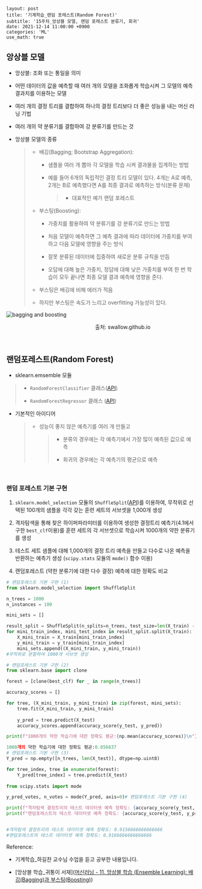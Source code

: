```
layout: post
title: '기계학습_랜덤 포레스트(Random Forest)'
subtitle: '15주차_앙상블 모델, 랜덤 포레스트 분류기, 회귀'
date: 2021-12-14 11:00:00 +0900
categories: 'ML'
use_math: true
```

## 앙상블 모델

- 앙상블: 조화 또는 통일을 의미

- 어떤 데이터의 값을 예측할 때 여러 개의 모델을 조화롭게 학습시켜 그 모델의 예측 결과치를 이용하는 모델

- 여러 개의 결정 트리를 결합하여 하나의 결정 트리보다 더 좋은 성능을 내는 머신 러닝 기법

- 여러 개의 약 분류기를 결합하여 강 분류기를 만드는 것

- 앙상블 모델의 종류
  
  > - 배깅(Bagging; Bootstrap Aggregation):
  >   
  >   - 샘플을 여러 개 뽑아 각 모델을 학습 시켜 결과물을 집계하는 방법
  >   
  >   - 예를 들어 6개의 독립적인 결정 트리 모델이 있다. 4개는 A로 예측, 2개는 B로 예측했다면 A를 최종 결과로 예측하는 방식(분류 문제)
  >     
  >     > - 대표적인 예가 랜덤 포레스트
  > 
  > - 부스팅(Boosting):
  >   
  >   - 가중치를 활용하여 약 분류기를 강 분류기로 만드는 방법
  >   
  >   - 처음 모델이 예측하면 그 예측 결과에 따라 데이터에 가중치를 부여하고 다음 모델에 영향을 주는 방식
  >   
  >   - 잘못 분류된 데이터에 집중하여 새로운 분류 규칙을 만듬
  >   
  >   - 오답에 대해 높은 가중치, 정답에 대해 낮은 가중치를 부여 한 번 학습이 모두 끝나면 최종 모델 결과 예측에 영향을 준다. 
  > 
  > - 부스팅은 배깅에 비해 에러가 적음
  > 
  > - 하지만 부스팅은 속도가 느리고 overfitting 가능성이 있다. 

![bagging and boosting](C:\Users\imbc0\OneDrive\바탕%20화면\ddungi.github.io\img\posts\ML15\Baggingboosting.png)

                                                            출처: swallow.github.io

<br>

## 랜덤포레스트(Random Forest)

- sklearn.emsemble  모듈

> - `RandomForestClassifier` 클래스([API](https://scikit-learn.org/stable/modules/generated/sklearn.ensemble.RandomForestClassifier.html?highlight=randomforest#sklearn.ensemble.RandomForestClassifier))
> 
> - `RandomForestRegressor` 클래스 ([API](https://scikit-learn.org/stable/modules/generated/sklearn.ensemble.RandomForestRegressor.html?highlight=randomforestregressor#sklearn.ensemble.RandomForestRegressor))

- 기본적인 아이디어
  
  > - 성능이 좋지 않은 예측기를 여러 개 만들고
  >   
  >   > - 분류의 경우에는 각 예측기에서 가장 많이 예측된 값으로 예측
  >   > 
  >   > - 회귀의 경우에는 각 예측기의 평균으로 예측

<br>



### 랜덤 포레스트 기본 구현

1.  `sklearn.model_selection` 모듈의 `ShuffleSplit`([API](https://scikit-learn.org/stable/modules/generated/sklearn.model_selection.ShuffleSplit.html?highlight=shufflesplit#sklearn.model_selection.ShuffleSplit))를 이용하여, 무작위로 선택된 100개의 샘플을 각각 갖는 훈련 세트의 서브셋을 1,000개 생성

2. 격자탐색을 통해 찾은 하이퍼파라미터를 이용하여 생성한 결정트리 예측기(4.1에서 구한 `best_clf`이용)를 훈련 세트의 각 서브셋으로 학습시켜 1000개의 약한 분류기를 생성

3.  테스트 세트 샘플에 대해 1,000개의 결정 트리 예측을 만들고 다수로 나온 예측을 반환하는 예측기 생성 (`scipy.stats` 모듈의 `mode()` 함수 이용)

4. 랜덤포레스트 (약한 분류기에 대한 다수 결정) 예측에 대한 정확도 비교



```python
# 랜덤포레스트 기본 구현 (1)
from sklearn.model_selection import ShuffleSplit

n_trees = 1000
n_instances = 100

mini_sets = []

result_split = ShuffleSplit(n_splits=n_trees, test_size=len(X_train) - n_instances, random_state=42)
for mini_train_index, mini_test_index in result_split.split(X_train):
    X_mini_train = X_train[mini_train_index]
    y_mini_train = y_train[mini_train_index]
    mini_sets.append((X_mini_train, y_mini_train))
#무작위로 분할하여 1000개 서브셋 생성

# 랜덤포레스트 기본 구현 (2) 
from sklearn.base import clone

forest = [clone(best_clf) for _ in range(n_trees)]

accuracy_scores = []

for tree, (X_mini_train, y_mini_train) in zip(forest, mini_sets):
    tree.fit(X_mini_train, y_mini_train)
    
    y_pred = tree.predict(X_test)
    accuracy_scores.append(accuracy_score(y_test, y_pred))

print(f"1000개의 약한 학습기에 대한 정확도 평균:{np.mean(accuracy_scores)}\n")

1000개의 약한 학습기에 대한 정확도 평균:0.856837
# 랜덤포레스트 기본 구현 (3) 
Y_pred = np.empty([n_trees, len(X_test)], dtype=np.uint8)

for tree_index, tree in enumerate(forest):
    Y_pred[tree_index] = tree.predict(X_test)
    
from scipy.stats import mode

y_pred_votes, n_votes = mode(Y_pred, axis=0)# 랜덤포레스트 기본 구현 (4) 

print(f"격자탐색 결정트리의 테스트 데이터셋 예측 정확도: {accuracy_score(y_test, y_pred3)}")
print(f"랜덤포레스트의 테스트 데이터셋 예측 정확도: {accuracy_score(y_test, y_pred_votes.reshape([-1]))}"격자탐색 결정트리의 테스트 데이터셋 예측 정확도: 0.9156666666666666)


#격자탐색 결정트리의 테스트 데이터셋 예측 정확도: 0.9156666666666666
#랜덤포레스트의 테스트 데이터셋 예측 정확도: 0.9166666666666666
```





Reference:

- 기계학습_하길찬 교수님 수업을 듣고 공부한 내용입니다.

- [앙상블 학습_귀퉁이 서재]([머신러닝 - 11. 앙상블 학습 (Ensemble Learning): 배깅(Bagging)과 부스팅(Boosting)](https://bkshin.tistory.com/entry/%EB%A8%B8%EC%8B%A0%EB%9F%AC%EB%8B%9D-11-%EC%95%99%EC%83%81%EB%B8%94-%ED%95%99%EC%8A%B5-Ensemble-Learning-%EB%B0%B0%EA%B9%85Bagging%EA%B3%BC-%EB%B6%80%EC%8A%A4%ED%8C%85Boosting))
